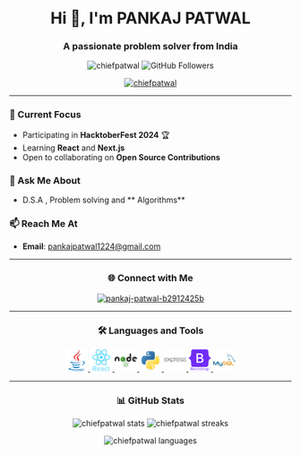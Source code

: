 <h1 align="center">Hi 👋, I'm PANKAJ PATWAL</h1>
<h3 align="center">A passionate problem solver from India</h3>

<p align="center">
  <img src="https://komarev.com/ghpvc/?username=chiefpatwal&label=Profile%20views&color=0e75b6&style=flat" alt="chiefpatwal" />
  <img src="https://img.shields.io/github/followers/chiefpatwal?label=Followers&style=social" alt="GitHub Followers" />
</p>

<p align="center">
  <a href="https://github.com/ryo-ma/github-profile-trophy">
    <img src="https://github-profile-trophy.vercel.app/?username=chiefpatwal&theme=gruvbox&no-bg=true&no-frame=true&row=1&column=6" alt="chiefpatwal" />
  </a>
</p>



---

### 🔭 Current Focus
- Participating in **HacktoberFest 2024** 🏆
- Learning **React** and **Next.js**
- Open to collaborating on **Open Source Contributions**

### 💬 Ask Me About
- D.S.A , Problem solving and ** Algorithms**

### 📫 Reach Me At
- **Email**: [pankajpatwal1224@gmail.com](mailto:pankajpatwal1224@gmail.com)

---

<h3 align="center">🌐 Connect with Me</h3>
<p align="center">
  <a href="https://linkedin.com/in/pankaj-patwal-b2912425b" target="blank">
    <img align="center" src="https://raw.githubusercontent.com/rahuldkjain/github-profile-readme-generator/master/src/images/icons/Social/linked-in-alt.svg" alt="pankaj-patwal-b2912425b" height="30" width="40" />
  </a>
</p>

---

<h3 align="center">🛠️ Languages and Tools</h3>
<p align="center">
  <a href="https://www.java.com" target="_blank" rel="noreferrer">
    <img src="https://raw.githubusercontent.com/devicons/devicon/master/icons/java/java-original.svg" alt="java" width="40" height="40" />
  </a>
  <a href="https://reactjs.org/" target="_blank" rel="noreferrer">
    <img src="https://raw.githubusercontent.com/devicons/devicon/master/icons/react/react-original-wordmark.svg" alt="react" width="40" height="40" />
  </a>
  <a href="https://nodejs.org" target="_blank" rel="noreferrer">
    <img src="https://raw.githubusercontent.com/devicons/devicon/master/icons/nodejs/nodejs-original-wordmark.svg" alt="nodejs" width="40" height="40" />
  </a>
  <a href="https://www.python.org" target="_blank" rel="noreferrer">
    <img src="https://raw.githubusercontent.com/devicons/devicon/master/icons/python/python-original.svg" alt="python" width="40" height="40" />
  </a>
  <a href="https://expressjs.com" target="_blank" rel="noreferrer">
    <img src="https://raw.githubusercontent.com/devicons/devicon/master/icons/express/express-original-wordmark.svg" alt="express" width="40" height="40" />
  </a>
  <a href="https://getbootstrap.com" target="_blank" rel="noreferrer">
    <img src="https://raw.githubusercontent.com/devicons/devicon/master/icons/bootstrap/bootstrap-plain-wordmark.svg" alt="bootstrap" width="40" height="40" />
  </a>
  <a href="https://www.mysql.com/" target="_blank" rel="noreferrer">
    <img src="https://raw.githubusercontent.com/devicons/devicon/master/icons/mysql/mysql-original-wordmark.svg" alt="mysql" width="40" height="40" />
  </a>
</p>

---

<h3 align="center">📊 GitHub Stats</h3>
<p align="center">
  <img src="https://github-readme-stats.vercel.app/api?username=chiefpatwal&show_icons=true&locale=en&theme=radical" alt="chiefpatwal stats" />
  <img src="https://github-readme-streak-stats.herokuapp.com/?user=chiefpatwal&theme=radical" alt="chiefpatwal streaks" />
</p>

<p align="center">
  <img src="https://github-readme-stats.vercel.app/api/top-langs?username=chiefpatwal&show_icons=true&locale=en&layout=compact&theme=radical" alt="chiefpatwal languages" />
</p>
